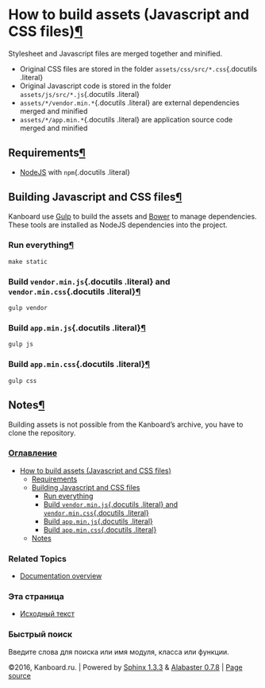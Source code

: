 How to build assets (Javascript and CSS files)[¶](#how-to-build-assets-javascript-and-css-files "Ссылка на этот заголовок")
===========================================================================================================================

Stylesheet and Javascript files are merged together and minified.

-   Original CSS files are stored in the folder
    `assets/css/src/*.css`{.docutils .literal}
-   Original Javascript code is stored in the folder
    `assets/js/src/*.js`{.docutils .literal}
-   `assets/*/vendor.min.*`{.docutils .literal} are external
    dependencies merged and minified
-   `assets/*/app.min.*`{.docutils .literal} are application source code
    merged and minified

Requirements[¶](#requirements "Ссылка на этот заголовок")
---------------------------------------------------------

-   [NodeJS](https://nodejs.org/) with `npm`{.docutils .literal}

Building Javascript and CSS files[¶](#building-javascript-and-css-files "Ссылка на этот заголовок")
---------------------------------------------------------------------------------------------------

Kanboard use [Gulp](http://gulpjs.com/) to build the assets and
[Bower](http://bower.io/) to manage dependencies. These tools are
installed as NodeJS dependencies into the project.

### Run everything[¶](#run-everything "Ссылка на этот заголовок")

    make static

### Build `vendor.min.js`{.docutils .literal} and `vendor.min.css`{.docutils .literal}[¶](#build-vendor-min-js-and-vendor-min-css "Ссылка на этот заголовок")

    gulp vendor

### Build `app.min.js`{.docutils .literal}[¶](#build-app-min-js "Ссылка на этот заголовок")

    gulp js

### Build `app.min.css`{.docutils .literal}[¶](#build-app-min-css "Ссылка на этот заголовок")

    gulp css

Notes[¶](#notes "Ссылка на этот заголовок")
-------------------------------------------

Building assets is not possible from the Kanboard’s archive, you have to
clone the repository.

### [Оглавление](index.html)

-   [How to build assets (Javascript and CSS files)](#)
    -   [Requirements](#requirements)
    -   [Building Javascript and CSS
        files](#building-javascript-and-css-files)
        -   [Run everything](#run-everything)
        -   [Build `vendor.min.js`{.docutils .literal} and
            `vendor.min.css`{.docutils
            .literal}](#build-vendor-min-js-and-vendor-min-css)
        -   [Build `app.min.js`{.docutils .literal}](#build-app-min-js)
        -   [Build `app.min.css`{.docutils
            .literal}](#build-app-min-css)
    -   [Notes](#notes)

### Related Topics

-   [Documentation overview](index.html)

### Эта страница

-   [Исходный текст](_sources/assets.txt)

### Быстрый поиск

Введите слова для поиска или имя модуля, класса или функции.

©2016, Kanboard.ru. | Powered by [Sphinx 1.3.3](http://sphinx-doc.org/)
& [Alabaster 0.7.8](https://github.com/bitprophet/alabaster) | [Page
source](_sources/assets.txt)
